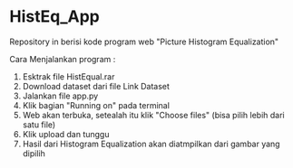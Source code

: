 # HistEq_App
Repository in berisi kode program web "Picture Histogram Equalization"


Cara Menjalankan program : 

1. Esktrak file HistEqual.rar
2. Download dataset dari file Link Dataset
3. Jalankan file app.py
4. Klik bagian "Running on" pada terminal
5. Web akan terbuka, setealah itu klik "Choose files" (bisa pilih lebih dari satu file)
6. Klik upload dan tunggu
7. Hasil dari Histogram Equalization akan diatmpilkan dari gambar yang dipilih
